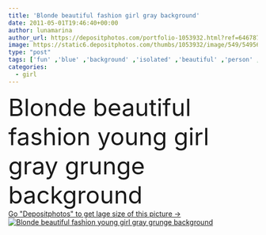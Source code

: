 ```yaml
---
title: 'Blonde beautiful fashion girl gray background'
date: 2011-05-01T19:46:40+00:00
author: lunamarina
author_url: https://depositphotos.com/portfolio-1053932.html?ref=64678756
image: https://static6.depositphotos.com/thumbs/1053932/image/549/5495615/api_thumb_450.jpg?forcejpeg=true
type: "post"
tags: ['fun' ,'blue' ,'background' ,'isolated' ,'beautiful' ,'person' ,'elegance' ,'girl' ,'female' ,'young' ,'people' ,'beauty' ,'model' ,'portrait' ,'cute' ,'caucasian' ,'hair' ,'sensuality' ,'blond' ,'face' ,'care' ,'black' ,'style' ,'grunge' ,'eyes' ,'funny' ,'fashion' ,'gray' ,'skin' ,'pose' ,'pretty' ,'stylish' ,'glamour' ,'woman' ,'lifestyle' ,'makeup' ,'skincare' ,'hairstyle' ,'blonde' ,'lady' ,'look' ,'sexy' ,'attractive' ,'fringe' ,'lips' ,'gorgeous' ,'sensual' ,'seductive' ,'bang' ]
categories: 
  - girl
---
```

<div aling="center">
            <font size="60"> Blonde beautiful fashion young girl gray grunge background</font>   
</div>
<div>
    <a href='https://static6.depositphotos.com/thumbs/1053932/image/549/5495615/api_thumb_450.jpg?forcejpeg=true?ref=64678756' target=_blank > Go "Depositphotos" to get lage size of this picture ->
        <img href='https://static6.depositphotos.com/thumbs/1053932/image/549/5495615/api_thumb_450.jpg?forcejpeg=true?ref=64678756' src='https://static6.depositphotos.com/1053932/549/i/950/depositphotos_5495615-stock-photo-blonde-beautiful-fashion-girl-gray.jpg?forcejpeg=true' alt='Blonde beautiful fashion young girl gray grunge background' >
    </a>
</div>
